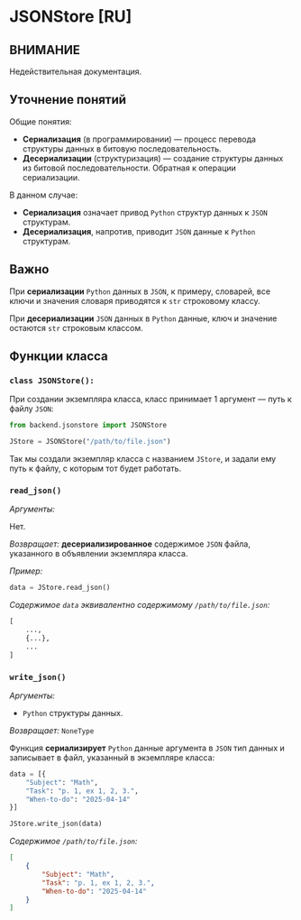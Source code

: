 # JSONStore [RU]

## ВНИМАНИЕ

Недействительная документация.

## Уточнение понятий

Общие понятия:

- **Сериализация** (в программировании) — процесс перевода структуры данных в битовую последовательность.
- **Десериализации** (структуризация) — создание структуры данных из битовой последовательности. Обратная к операции сериализации.

В данном случае:

- **Сериализация** означает привод `Python` структур данных к `JSON` структурам.
- **Десериализация**, напротив, приводит `JSON` данные к `Python` структурам.

## Важно

При **сериализации** `Python` данных в `JSON`, к примеру, словарей, все ключи и значения словаря приводятся к `str` строковому классу. 

При **десериализации** `JSON` данных в `Python` данные, ключ и значение остаются `str` строковым классом.

## Функции класса

### `class JSONStore():`

При создании экземпляра класса, класс принимает 1 аргумент — путь к файлу `JSON`:

```py
from backend.jsonstore import JSONStore

JStore = JSONStore("/path/to/file.json")
```

Так мы создали экземпляр класса с названием `JStore`, и задали ему путь к файлу, с которым тот будет работать.

### `read_json()`

*Аргументы:*

Нет.

*Возвращает:* **десериализированное** содержимое `JSON` файла, указанного в объявлении экземпляра класса.

*Пример:*

```py
data = JStore.read_json()
```

*Содержимое `data` эквивалентно содержимому `/path/to/file.json`:*

```py
[
    ...,
    {...},
    ...
]
```

### `write_json()`

*Аргументы:*

- `Python` структуры данных.

*Возвращает:* `NoneType`

Функция **сериализирует** `Python` данные аргумента в `JSON` тип данных и записывает в файл, указанный в экземпляре класса:

```py
data = [{
    "Subject": "Math",
    "Task": "p. 1, ex 1, 2, 3.",
    "When-to-do": "2025-04-14"
}]

JStore.write_json(data)
```

*Содержимое `/path/to/file.json`:*

```json
[
    {
        "Subject": "Math",
        "Task": "p. 1, ex 1, 2, 3.",
        "When-to-do": "2025-04-14"
    }
]
```